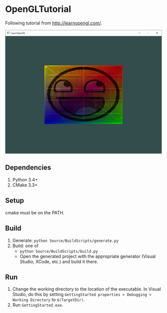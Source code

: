 # OpenGLTutorial
Following tutorial from http://learnopengl.com/.

![Screenshot](Screenshot.png)

## Dependencies
1. Python 3.4+
1. CMake 3.3+

## Setup
cmake must be on the PATH.

## Build
1. Generate: `python Source/BuildScripts/generate.py`
1. Build: one of
    * `python Source/BuildScripts/build.py`
    * Open the generated project with the appropriate generator (Visual Studio, XCode, etc.) and build it there.

## Run
1. Change the working directory to the location of the executable.  In Visual Studio, do this by setting `GettingStarted properties > Debugging > Working Directory` to `$(TargetDir)`.
1. Run `GettingStarted.exe`.
